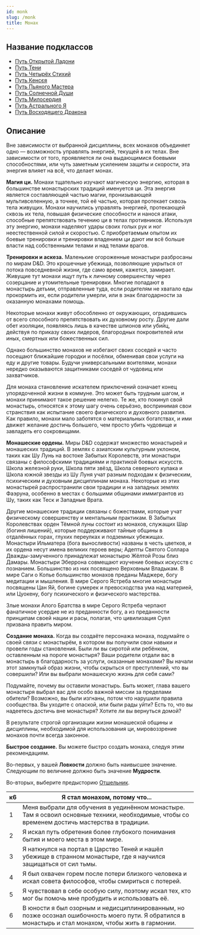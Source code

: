 ```yaml
---
id: monk
slug: /monk
title: Монах
---
```

## Название подклассов
- [Путь Открытой Ладони](/docs/open-hand)  
- [Путь Тени](/docs/shadow-monk)  
- [Путь Четырёх Стихий](/docs/four-elements)  
- [Путь Кенсєя](/docs/kensei)  
- [Путь Пьяного Мастера](/docs/drunken-master)  
- [Путь Солнечной Души](/docs/sun-soul)  
- [Путь Милосердия](/docs/mercy)  
- [Путь Астрального Я](/docs/astral-self)  
- [Путь Восходящего Дракона](/docs/ascendant-dragon)  
## Описание
Вне зависимости от выбранной дисциплины, всех монахов объединяет одно — возможность управлять энергией, текущей в их телах. Вне зависимости от того, проявляется ли она выдающимися боевыми способностями, или чуть заметным усилением защиты и скорости, эта энергия влияет на всё, что делает монах.

**Магия ци.** Монахи тщательно изучают магическую энергию, которая в большинстве монастырских традиций именуется ци. Эта энергия является составляющей частью магии, пронизывающей мультивселенную, а точнее, той её частью, которая протекает сквозь тела живущих. Монахи научились управлять энергией, протекающей сквозь их тела, повышая физические способности и нанося атаки, способные препятствовать течению ци в телах противников. Используя эту энергию, монахи наделяют удары своих голых рук и ног неестественной силой и скоростью. С приобретаемым опытом их  
боевые тренировки и тренировки владением ци дают им всё больше власти над собственными телами и над телами врагов.

**Тренировки и аскеза.** Маленькие огороженные монастыри разбросаны по мирам D&D. Это крошечные убежища, позволяющие укрыться от потока повседневной жизни, где само время, кажется, замирает. Живущие тут монахи ищут путь к личному совершенству через созерцание и утомительные тренировки. Многие попадают в монастырь детьми, отправленные туда, если родителям не хватало еды прокормить их, если родители умерли, или в знак благодарности за оказанную монахами помощь.

Некоторые монахи живут обособленно от окружающих, оградившись от всего способного препятствовать их духовному росту. Другие дали обет изоляции, появляясь лишь в качестве шпионов или убийц, действуя по приказу своих лидеров, благородных покровителей или иных, смертных или божественных сил.

Однако большинство монахов не избегают своих соседей и часто посещают ближайшие городки и посёлки, обменивая свои услуги на еду и другие товары. Будучи универсальными воителями, монахи нередко оказываются защитниками соседей от чудовищ или захватчиков.

Для монаха становление искателем приключений означает конец упорядоченной жизни в коммуне. Это может быть трудным шагом, и монахи принимают такое решение нелегко. Те же, кто покинул свой монастырь, относятся к этому шагу очень серьёзно, воспринимая свои странствия как испытание своего физического и духовного развития. Как правило, монахи мало заботятся о материальных богатствах, и ими движет желание достичь большего, чем просто убить чудовище и завладеть его сокровищами.

**Монашеские ордены.** Миры D&D содержат множество монастырей и монашеских традиций. В землях с азиатским культурным уклоном, таких как Шу Лунь на востоке Забытых Королевств, эти монастыри связаны с философскими традициями и практикой боевых искусств. Школа железной руки, Школа пяти звёзд, Школа северного кулака и Школа южной звезды из Шу Луня учат разным подходам к физическим, психическим и духовным дисциплинам монаха. Некоторые из этих монастырей распространили свои традиции и на западных землях Фаэруна, особенно в местах с большими общинами иммигрантов из Шу, таких как Теск и Западные Врата.

Другие монашеские традиции связаны с божествами, которые учат физическому совершенству и ментальным практикам. В Забытых Королевствах орден Тёмной луны состоит из монахов, служащих Шар (богиня лишений), которые поддерживают тайные общины в отдалённых горах, глухих переулках и подземных убежищах. Монастыри Ильматера (бога выносливости) названы в честь цветков, и их ордена несут имена великих героев веры; Адепты Святого Соллара Дважды-замученного принадлежат монастырю Жёлтой Розы близ Дамары. Монастыри Эберрона совмещают изучение боевых искусств с познанием. Большинство из них посвящено Верховным Владыкам. В мире Саги о Копье большинство монахов преданы Маджере, богу медитации и мышления. В мире Серого Ястреба многие монастыри посвящены Цан Яй, богине сумерек и превосходства ума над материей, или Цуокену, богу психического и физического мастерства.

Злые монахи Алого Братства в мире Серого Ястреба черпают фанатичное усердие не из преданности богу, а из преданности принципам своей нации и расы, полагая, что цивилизация Суел призвана править миром.

**Создание монаха.** Когда вы создаёте персонажа монаха, подумайте о своей связи с монастырём, в котором вы получили свои навыки и провели годы становления. Были ли вы сиротой или ребёнком, оставленным на пороге монастыря? Ваши родители отдали вас в монастырь в благодарность за услуги, оказанные монахами? Вы начали этот замкнутый образ жизни, чтобы скрыться от преступлений, что вы совершили? Или вы выбрали монашескую жизнь для себя сами?

Подумайте, почему вы оставили монастырь. Быть может, глава вашего монастыря выбрал вас для особо важной миссии за пределами обители? Возможно, вы были изгнаны, потом что нарушили правила сообщества. Вы уходите с опаской, или были рады уйти? Есть то, что вы надеетесь достичь вне монастыря? Хотите ли вы вернуться домой?

В результате строгой организации жизни монашеской общины и дисциплины, необходимой для использования ци, мировоззрение монахов почти всегда законное.

**Быстрое создание.** Вы можете быстро создать монаха, следуя этим рекомендациям.

Во-первых, у вашей **Ловкости** должно быть наивысшее значение. Следующим по величине должно быть значение **Мудрости**.

Во-вторых, выберите предысторию [Отшельник](/docs/hermit).

|к6|Я стал монахом, потому что...|
|---|---|
|1|Меня выбрали для обучения в уединённом монастыре. Там я освоил основные техники, необходимые, чтобы со временем достичь мастерства в традиции.|
|2|Я искал путь обретения более глубокого понимания бытия и моего места в этом мире.|
|3|Я наткнулся на портал в Царство Теней и нашёл убежище в странном монастыре, где я научился защищаться от сил тьмы.|
|4|Я был охвачен горем после потери близкого человека и искал совета философов, чтобы смириться с потерей.|
|5|Я чувствовал в себе особую силу, поэтому искал тех, кто мог бы помочь мне пробудить и использовать её.|
|6|В юности я был озорным и недисциплинированным, но позже осознал ошибочность моего пути. Я обратился в монастырь и стал монахом, чтобы жить в гармонии.|